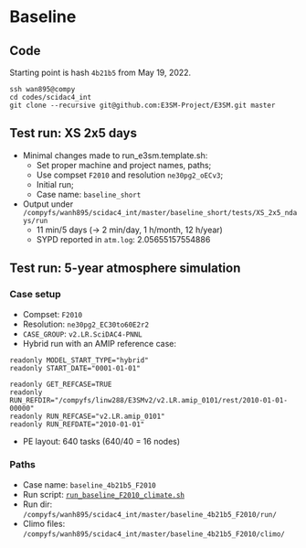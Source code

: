 # Baseline

## Code 

Starting point is hash `4b21b5` from May 19, 2022.

```
ssh wan895@compy
cd codes/scidac4_int
git clone --recursive git@github.com:E3SM-Project/E3SM.git master
```

## Test run: XS 2x5 days

* Minimal changes made to run_e3sm.template.sh:
  - Set proper machine and project names, paths;
  - Use compset `F2010` and resolution `ne30pg2_oECv3`;
  - Initial run;
  - Case name: `baseline_short`
* Output under `/compyfs/wanh895/scidac4_int/master/baseline_short/tests/XS_2x5_ndays/run`
  - 11 min/5 days (-> 2 min/day, 1 h/month, 12 h/year)
  - SYPD reported in `atm.log`: 2.05655157554886


## Test run: 5-year atmosphere simulation

### Case setup

* Compset: `F2010`
* Resolution: `ne30pg2_EC30to60E2r2`
* `CASE_GROUP`: `v2.LR.SciDAC4-PNNL`
* Hybrid run with an AMIP reference case:

```
readonly MODEL_START_TYPE="hybrid"  
readonly START_DATE="0001-01-01"

readonly GET_REFCASE=TRUE
readonly RUN_REFDIR="/compyfs/linw288/E3SMv2/v2.LR.amip_0101/rest/2010-01-01-00000"
readonly RUN_REFCASE="v2.LR.amip_0101"
readonly RUN_REFDATE="2010-01-01"
```
 * PE layout: 640 tasks (640/40 = 16 nodes)

### Paths

* Case name: `baseline_4b21b5_F2010`
* Run script: [`run_baseline_F2010_climate.sh`](https://github.com/huiwanpnnl/scidac_integration/blob/main/scripts/baseline/run_baseline_F2010_climate.sh)
* Run dir: `/compyfs/wanh895/scidac4_int/master/baseline_4b21b5_F2010/run/`
* Climo files: `/compyfs/wanh895/scidac4_int/master/baseline_4b21b5_F2010/climo/`
